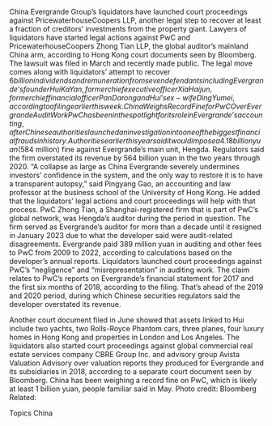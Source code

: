 China Evergrande Group’s liquidators have launched court proceedings against PricewaterhouseCoopers LLP, another legal step to recover at least a fraction of creditors’ investments from the property giant.
Lawyers of liquidators have started legal actions against PwC and PricewaterhouseCoopers Zhong Tian LLP, the global auditor’s mainland China arm, according to Hong Kong court documents seen by Bloomberg. The lawsuit was filed in March and recently made public.
The legal move comes along with liquidators’ attempt to recover $6 billion in dividends and remuneration from seven defendants including Evergrande’s founder Hui Ka Yan, former chief executive officer Xia Haijun, former chief financial officer Pan Darong and Hui’s ex-wife Ding Yumei, according to a filing earlier this week.
China Weighs Record Fine for PwC Over Evergrande Audit Work
PwC has been in the spotlight for its role in Evergrande’s accounting, after Chinese authorities launched an investigation into one of the biggest financial frauds in history. Authorities earlier this year said it would impose a 4.18 billion yuan ($584 million) fine against Evergrande’s main unit, Hengda. Regulators said the firm overstated its revenue by 564 billion yuan in the two years through 2020.
“A collapse as large as China Evergrande severely undermines investors’ confidence in the system, and the only way to restore it is to have a transparent autopsy,” said Pingyang Gao, an accounting and law professor at the business school of the University of Hong Kong. He added that the liquidators’ legal actions and court proceedings will help with that process.
PwC Zhong Tian, a Shanghai-registered firm that is part of PwC’s global network, was Hengda’s auditor during the period in question. The firm served as Evergrande’s auditor for more than a decade until it resigned in January 2023 due to what the developer said were audit-related disagreements.
Evergrande paid 389 million yuan in auditing and other fees to PwC from 2009 to 2022, according to calculations based on the developer’s annual reports.
Liquidators launched court proceedings against PwC’s “negligence” and “misrepresentation” in auditing work. The claim relates to PwC’s reports on Evergrande’s financial statement for 2017 and the first six months of 2018, according to the filing. That’s ahead of the 2019 and 2020 period, during which Chinese securities regulators said the developer overstated its revenue.

Another court document filed in June showed that assets linked to Hui include two yachts, two Rolls-Royce Phantom cars, three planes, four luxury homes in Hong Kong and properties in London and Los Angeles.
The liquidators also started court proceedings against global commercial real estate services company CBRE Group Inc. and advisory group Avista Valuation Advisory over valuation reports they produced for Evergrande and its subsidiaries in 2018, according to a separate court document seen by Bloomberg.
China has been weighing a record fine on PwC, which is likely at least 1 billion yuan, people familiar said in May.
Photo credit: Bloomberg
Related:

Topics
China
